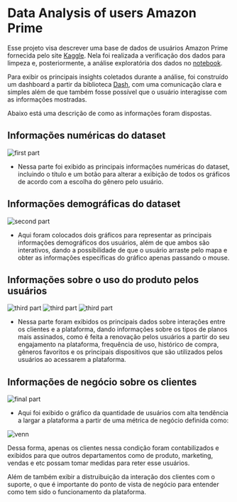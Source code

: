 # Data Analysis of users Amazon Prime

Esse projeto visa descrever uma base de dados de usuários Amazon Prime fornecida pelo site [Kaggle](https://www.kaggle.com/datasets/arnavsmayan/amazon-prime-userbase-dataset). Nela foi realizada a verificação dos dados para limpeza e, posteriormente, a análise exploratória dos dados no [notebook](https://github.com/celiolucaslm/Data-Analysis/blob/main/amazon_prime.ipynb).

Para exibir os principais insights coletados durante a análise, foi construído um dashboard a partir da biblioteca [Dash](https://dash.plotly.com), com uma comunicação clara e simples além de que também fosse possível que o usuário interagisse com as informações mostradas.

Abaixo está uma descrição de como as informações foram dispostas.

## Informações numéricas do dataset
![first part](https://github.com/user-attachments/assets/47e39a87-a80a-4c4c-b41f-9972ddbf72f7)

- Nessa parte foi exibido as principais informações numéricas do dataset, incluindo o título e um botão para alterar a exibição de todos os gráficos de acordo com a escolha do gênero pelo usuário.

## Informações demográficas do dataset
![second part](https://github.com/user-attachments/assets/82db9e8f-f09d-4eec-9ddb-c6034e77efa3)

- Aqui foram colocados dois gráficos para representar as principais informações demográficos dos usuários, além de que ambos são interativos, dando a possibilidade de que o usuário arraste pelo mapa e obter as informações específicas do gráfico apenas passando o mouse.

## Informações sobre o uso do produto pelos usuários
![third part](https://github.com/user-attachments/assets/f6865390-bb65-47c2-84ee-483151dd82bf)
![third part](https://github.com/user-attachments/assets/d58608b5-7286-4fe6-b1b5-da3737f7cc4e)
![third part](https://github.com/user-attachments/assets/f7107a15-6d97-472d-995c-71a7fbb152ed)

- Nessa parte foram exibidos os principais dados sobre interações entre os clientes e a plataforma, dando informações sobre os tipos de planos mais assinados, como é feita a renovação pelos usuários a partir do seu engajamento na plataforma, frequência de uso, histórico de compra, gêneros favoritos e os principais dispositivos que são utilizados pelos usuários ao acessarem a plataforma.

## Informações de negócio sobre os clientes
![final part](https://github.com/user-attachments/assets/12a546f0-7961-4357-aa0c-bb3395a9c0e7)

- Aqui foi exibido o gráfico da quantidade de usuários com alta tendência a largar a plataforma a partir de uma métrica de negócio definida como:

![venn](https://github.com/user-attachments/assets/12cf85bd-3317-411c-8a44-153aecdecba5)

Dessa forma, apenas os clientes nessa condição foram contabilizados e exibidos para que outros departamentos como de produto, marketing, vendas e etc possam tomar medidas para reter esse usuários.

Além de também exibir a distruibuição da interação dos clientes com o suporte, o que é importante do ponto de vista de negócio para entender como tem sido o funcionamento da plataforma.

